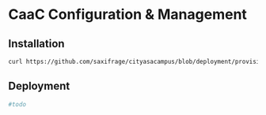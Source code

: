 # CaaC Configuration & Management

## Installation

```bash
curl https://github.com/saxifrage/cityasacampus/blob/deployment/provisioning/src/bootstrap.sh | bash
```

## Deployment

```bash
#todo
```
